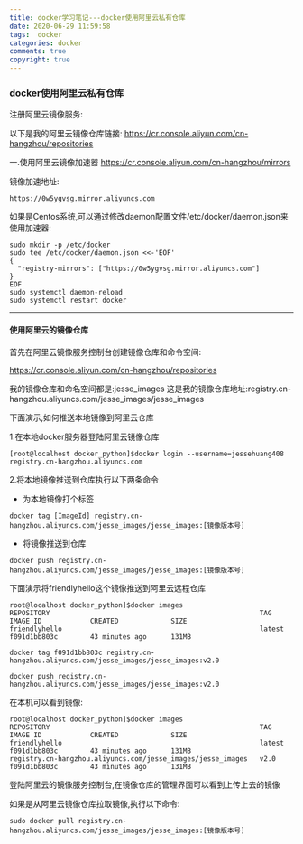 ```yaml
---
title: docker学习笔记---docker使用阿里云私有仓库
date: 2020-06-29 11:59:58
tags:  docker
categories: docker
comments: true
copyright: true
---
```




### docker使用阿里云私有仓库



注册阿里云镜像服务:

以下是我的阿里云镜像仓库链接:
https://cr.console.aliyun.com/cn-hangzhou/repositories

一.使用阿里云镜像加速器
https://cr.console.aliyun.com/cn-hangzhou/mirrors

镜像加速地址:

```
https://0w5ygvsg.mirror.aliyuncs.com
```
如果是Centos系统,可以通过修改daemon配置文件/etc/docker/daemon.json来使用加速器:

```
sudo mkdir -p /etc/docker
sudo tee /etc/docker/daemon.json <<-'EOF'
{
  "registry-mirrors": ["https://0w5ygvsg.mirror.aliyuncs.com"]
}
EOF
sudo systemctl daemon-reload
sudo systemctl restart docker
```
----

<!--more-->

#### 使用阿里云的镜像仓库

首先在阿里云镜像服务控制台创建镜像仓库和命令空间:

https://cr.console.aliyun.com/cn-hangzhou/repositories

我的镜像仓库和命名空间都是:jesse_images
这是我的镜像仓库地址:registry.cn-hangzhou.aliyuncs.com/jesse_images/jesse_images


下面演示,如何推送本地镜像到阿里云仓库

1.在本地docker服务器登陆阿里云镜像仓库

```
[root@localhost docker_python]$docker login --username=jessehuang408 registry.cn-hangzhou.aliyuncs.com
```

2.将本地镜像推送到仓库执行以下两条命令

- 为本地镜像打个标签

```
docker tag [ImageId] registry.cn-hangzhou.aliyuncs.com/jesse_images/jesse_images:[镜像版本号]
```


- 将镜像推送到仓库

```
docker push registry.cn-hangzhou.aliyuncs.com/jesse_images/jesse_images:[镜像版本号]
```

下面演示将friendlyhello这个镜像推送到阿里云远程仓库

```
root@localhost docker_python]$docker images
REPOSITORY                                                    TAG                 IMAGE ID            CREATED             SIZE
friendlyhello                                                 latest              f091d1bb803c        43 minutes ago      131MB
```

```
docker tag f091d1bb803c registry.cn-hangzhou.aliyuncs.com/jesse_images/jesse_images:v2.0

docker push registry.cn-hangzhou.aliyuncs.com/jesse_images/jesse_images:v2.0

```
在本机可以看到镜像:

```
root@localhost docker_python]$docker images
REPOSITORY                                                    TAG                 IMAGE ID            CREATED             SIZE
friendlyhello                                                 latest              f091d1bb803c        43 minutes ago      131MB
registry.cn-hangzhou.aliyuncs.com/jesse_images/jesse_images   v2.0                f091d1bb803c        43 minutes ago      131MB

```

登陆阿里云的镜像服务控制台,在镜像仓库的管理界面可以看到上传上去的镜像

如果是从阿里云镜像仓库拉取镜像,执行以下命令:

```
sudo docker pull registry.cn-hangzhou.aliyuncs.com/jesse_images/jesse_images:[镜像版本号]
```
